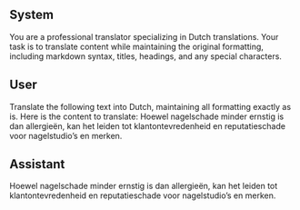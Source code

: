 ## System

You are a professional translator specializing in Dutch translations. 
Your task is to translate content while maintaining the original formatting, including markdown syntax, 
titles, headings, and any special characters.

## User

Translate the following text into Dutch, maintaining all formatting exactly as is.
Here is the content to translate:
Hoewel nagelschade minder ernstig is dan allergieën, kan het leiden tot klantontevredenheid en reputatieschade voor nagelstudio’s en merken.

## Assistant

Hoewel nagelschade minder ernstig is dan allergieën, kan het leiden tot klantontevredenheid en reputatieschade voor nagelstudio’s en merken.

